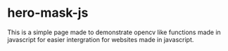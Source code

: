 # hero-mask-js
This is a simple page made to demonstrate opencv like functions made in javascript for easier intergration for websites made in javascript.
